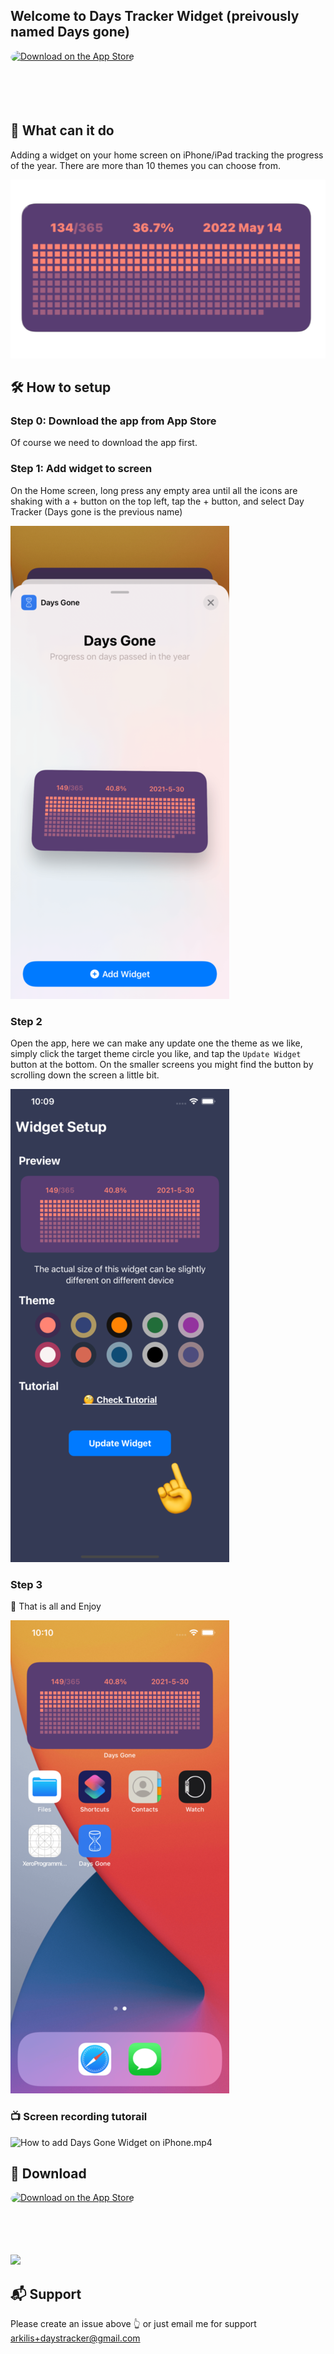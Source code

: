## Welcome to Days Tracker Widget (preivously named Days gone)

<a href="https://apps.apple.com/us/app/days-tracker/id1570095468?itsct=apps_box_badge&amp;itscg=30200" style="display: inline-block; overflow: hidden; border-radius: 13px; width: 250px; height: 83px;"><img src="https://tools.applemediaservices.com/api/badges/download-on-the-app-store/black/en-us?size=250x83&amp;releaseDate=1622592000" alt="Download on the App Store" style="border-radius: 13px; width: 250px; height: 83px;"></a>

## 📱 What can it do
Adding a widget on your home screen on iPhone/iPad tracking the progress of the year. There are more than 10 themes you can choose from.

![](resources/preview.png)



## 🛠 How to setup

### Step 0: Download the app from App Store
Of course we need to download the app first.

### Step 1: Add widget to screen
On the Home screen, long press any empty area until all the icons are shaking with a + button on the top left, tap the + button, and select Day Tracker (Days gone is the previous name)

![](resources/step1.png)


### Step 2
Open the app, here we can make any update one the theme as we like, simply click the target theme circle you like, and tap the `Update Widget` button at the bottom. On the smaller screens you might find the button by scrolling down the screen a little bit.

![](resources/step2.png)


### Step 3
🥳 That is all and Enjoy

![](resources/step3.png)

### 📺 Screen recording tutorail

![How to add Days Gone Widget on iPhone.mp4](resources/How%20to%20add%20Days%20Gone%20Widget%20on%20iPhone.gif)



## 🎈 Download

<a href="https://apps.apple.com/us/app/days-tracker/id1570095468?itsct=apps_box_badge&amp;itscg=30200" style="display: inline-block; overflow: hidden; border-radius: 13px; width: 250px; height: 83px;"><img src="https://tools.applemediaservices.com/api/badges/download-on-the-app-store/black/en-us?size=250x83&amp;releaseDate=1622592000" alt="Download on the App Store" style="border-radius: 13px; width: 250px; height: 83px;"></a>

<img src="https://tools-qr-production.s3.amazonaws.com/output/apple-toolbox/44c75899d6bd289680b518a6ce7c0838/fb028270d64875e1659fdd81b128bf04.png">


## 📬 Support
Please create an issue above 👆 or just email me for support arkilis+daystracker@gmail.com
